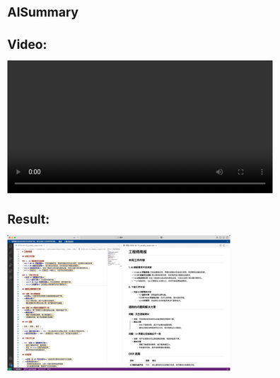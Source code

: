 # AISummary

# Video:
<video src="https://github.com/frank-1992/AISummary/blob/main/result.mp4" controls width="600"></video>

# Result:
![](https://github.com/frank-1992/AISummary/blob/main/result.jpg)
